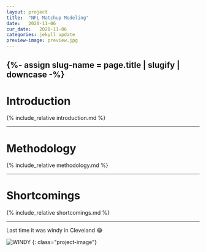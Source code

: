 ```yaml
---
layout: project
title:  "NFL Matchup Modeling"
date:   2020-11-06
cur_date:   2020-11-06
categories: jekyll update
preview-image: preview.jpg
---
```


{%- assign slug-name = page.title | slugify | downcase -%}
---
# Introduction

{% include_relative introduction.md %}

---

# Methodology

{% include_relative methodology.md %}

---

# Shortcomings

{% include_relative shortcomings.md %}

---

Last time it was windy in Cleveland 😂

![WINDY](https://user-images.githubusercontent.com/29719483/99143552-2d3ae280-2613-11eb-82e9-941a41ad5a29.gif)
{: class="project-image"}


